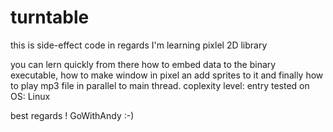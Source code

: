 # turntable

this is side-effect code in regards I'm learning pixlel 2D library

you can lern quickly from there how to embed data to the binary executable, how to make window in pixel an add sprites to it and finally how to play mp3 file in parallel to main thread.
coplexity level: entry
tested on OS: Linux

best regards !
GoWithAndy
:-)
